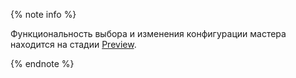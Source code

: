 {% note info %}

Функциональность выбора и изменения конфигурации мастера находится на стадии [Preview](../../overview/concepts/launch-stages.md). 

{% endnote %}